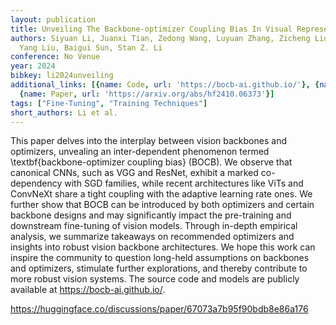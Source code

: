```yaml
---
layout: publication
title: Unveiling The Backbone-optimizer Coupling Bias In Visual Representation Learning
authors: Siyuan Li, Juanxi Tian, Zedong Wang, Luyuan Zhang, Zicheng Liu, Weiyang Jin,
  Yang Liu, Baigui Sun, Stan Z. Li
conference: No Venue
year: 2024
bibkey: li2024unveiling
additional_links: [{name: Code, url: 'https://bocb-ai.github.io/'}, {name: Code, url: 'https://huggingface.co/discussions/paper/67073a7b95f90bdb8e86a176'},
  {name: Paper, url: 'https://arxiv.org/abs/hf2410.06373'}]
tags: ["Fine-Tuning", "Training Techniques"]
short_authors: Li et al.
---
```

This paper delves into the interplay between vision backbones and optimizers, unvealing an inter-dependent phenomenon termed \textbf\{backbone-optimizer coupling bias\} (BOCB). We observe that canonical CNNs, such as VGG and ResNet, exhibit a marked co-dependency with SGD families, while recent architectures like ViTs and ConvNeXt share a tight coupling with the adaptive learning rate ones. We further show that BOCB can be introduced by both optimizers and certain backbone designs and may significantly impact the pre-training and downstream fine-tuning of vision models. Through in-depth empirical analysis, we summarize takeaways on recommended optimizers and insights into robust vision backbone architectures. We hope this work can inspire the community to question long-held assumptions on backbones and optimizers, stimulate further explorations, and thereby contribute to more robust vision systems. The source code and models are publicly available at https://bocb-ai.github.io/.

https://huggingface.co/discussions/paper/67073a7b95f90bdb8e86a176